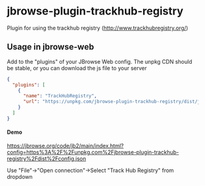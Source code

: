 # jbrowse-plugin-trackhub-registry

Plugin for using the trackhub registry (http://www.trackhubregistry.org/)

## Usage in jbrowse-web

Add to the "plugins" of your JBrowse Web config. The unpkg CDN should be
stable, or you can download the js file to your server

```json
{
  "plugins": [
    {
      "name": "TrackHubRegistry",
      "url": "https://unpkg.com/jbrowse-plugin-trackhub-registry/dist/jbrowse-plugin-trackhub-registry.umd.production.min.js"
    }
  ]
}
```

#### Demo

https://jbrowse.org/code/jb2/main/index.html?config=https%3A%2F%2Funpkg.com%2Fjbrowse-plugin-trackhub-registry%2Fdist%2Fconfig.json

Use "File"->"Open connection"->Select "Track Hub Registry" from dropdown
